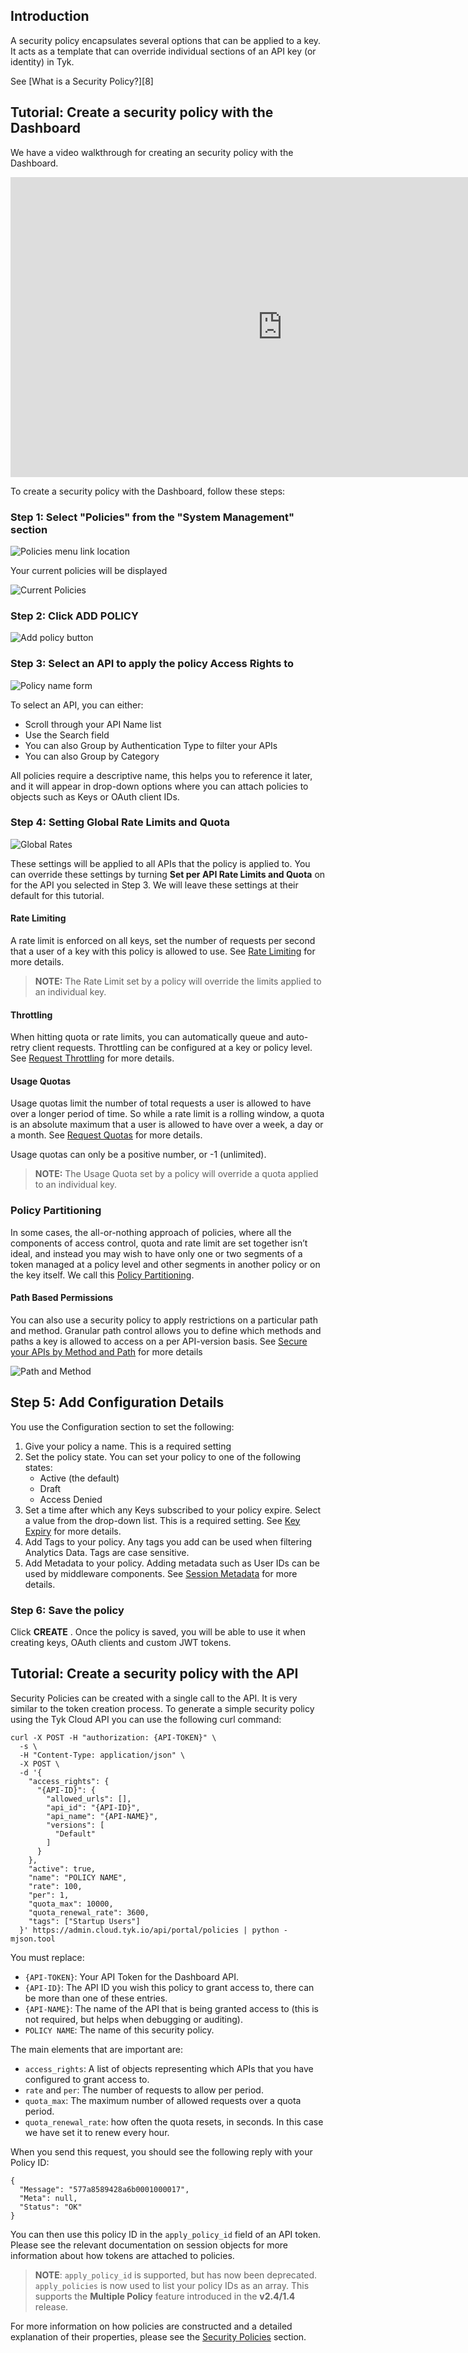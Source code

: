 ## Introduction

A security policy encapsulates several options that can be applied to a key. It acts as a template that can override individual sections of an API key (or identity) in Tyk.

See [What is a Security Policy?][8]


## Tutorial: Create a security policy with the Dashboard

We have a video walkthrough for creating an security policy with the Dashboard.

<iframe width="870" height="480" src="https://www.youtube.com/embed/y4xVUvUvFRE" frameborder="0" allow="accelerometer; autoplay; encrypted-media; gyroscope; picture-in-picture" allowfullscreen></iframe>

To create a security policy with the Dashboard, follow these steps:

### Step 1: Select "Policies" from the "System Management" section

![Policies menu link location](/docs/img/2.10/policies_menu.png)

Your current policies will be displayed

![Current Policies](/docs/img/2.10/policy_list.png)

### Step 2: Click ADD POLICY

![Add policy button](/docs/img/2.10/add_policy.png)


### Step 3: Select an API to apply the policy Access Rights to

![Policy name form](/docs/img/2.10/select_api_policy.png)

To select an API, you can either:

* Scroll through your API Name list
* Use the Search field
* You can also Group by Authentication Type to filter your APIs
* You can also Group by Category 

All policies require a descriptive name, this helps you to reference it later, and it will appear in drop-down options where you can attach policies to objects such as Keys or OAuth client IDs.

### Step 4: Setting Global Rate Limits and Quota

![Global Rates](/docs/img/2.10/global_limits_policies.png)

These settings will be applied to all APIs that the policy is applied to. You can override these settings by turning **Set per API Rate Limits and Quota** on for the API you selected in Step 3. We will leave these settings at their default for this tutorial.

#### Rate Limiting

A rate limit is enforced on all keys, set the number of requests per second that a user of a key with this policy is allowed to use. See [Rate Limiting](/docs/basic-config-and-security/control-limit-traffic/rate-limiting/) for more details.

> **NOTE:** The Rate Limit set by a policy will override the limits applied to an individual key.

#### Throttling

When hitting quota or rate limits, you can automatically queue and auto-retry client requests. Throttling can be configured at a key or policy level. See [Request Throttling](/docs/basic-config-and-security/control-limit-traffic/request-throttling/) for more details.

#### Usage Quotas

Usage quotas limit the number of total requests a user is allowed to have over a longer period of time. So while a rate limit is a rolling window, a quota is an absolute maximum that a user is allowed to have over a week, a day or a month. See [Request Quotas](/docs/basic-config-and-security/control-limit-traffic/request-quotas/) for more details.

Usage quotas can only be a positive number, or -1 (unlimited).

> **NOTE:** The Usage Quota set by a policy will override a quota applied to an individual key.

### Policy Partitioning

In some cases, the all-or-nothing approach of policies, where all the components of access control, quota and rate limit are set together isn’t ideal, and instead you may wish to have only one or two segments of a token managed at a policy level and other segments in another policy or on the key itself. We call this [Policy Partitioning](/docs/basic-config-and-security/security/security-policies/partitioned-policies/).


#### Path Based Permissions

You can also use a security policy to apply restrictions on a particular path and method. Granular path control allows you to define which methods and paths a key is allowed to access on a per API-version basis. See [Secure your APIs by Method and Path](/docs/basic-config-and-security/security/security-policies/secure-apis-method-path/) for more details

![Path and Method](/docs/img/2.10/path_and_method.png)


## Step 5: Add Configuration Details

You use the Configuration section to set the following:

1. Give your policy a name. This is a required setting
2. Set the policy state. You can set your policy to one of the following states:
   * Active (the default)
   * Draft
   * Access Denied 
3. Set a time after which any Keys subscribed to your policy expire. Select a value from the drop-down list. This is a required setting. See [Key Expiry](/docs/basic-config-and-security/security/key-level-security/#key-expiry) for more details.
4. Add Tags to your policy. Any tags you add can be used when filtering Analytics Data. Tags are case sensitive.
5. Add Metadata to your policy. Adding metadata such as User IDs can be used by middleware components. See [Session Metadata](/docs/getting-started/key-concepts/session-meta-data/) for more details.

### Step 6: Save the policy

Click **CREATE** . Once the policy is saved, you will be able to use it when creating keys, OAuth clients and custom JWT tokens.

## Tutorial: Create a security policy with the API

Security Policies can be created with a single call to the API. It is very similar to the token creation process. To generate a simple security policy using the Tyk Cloud API you can use the following curl command:
```{.copyWrapper}
curl -X POST -H "authorization: {API-TOKEN}" \
  -s \
  -H "Content-Type: application/json" \
  -X POST \
  -d '{
    "access_rights": {
      "{API-ID}": {
        "allowed_urls": [],
        "api_id": "{API-ID}",
        "api_name": "{API-NAME}",
        "versions": [
          "Default"
        ]
      }
    },
    "active": true,
    "name": "POLICY NAME",
    "rate": 100,
    "per": 1,
    "quota_max": 10000,
    "quota_renewal_rate": 3600,
    "tags": ["Startup Users"]
  }' https://admin.cloud.tyk.io/api/portal/policies | python -mjson.tool
```

You must replace:

*   `{API-TOKEN}`: Your API Token for the Dashboard API.
*   `{API-ID}`: The API ID you wish this policy to grant access to, there can be more than one of these entries.
*   `{API-NAME}`: The name of the API that is being granted access to (this is not required, but helps when debugging or auditing).
*   `POLICY NAME`: The name of this security policy.

The main elements that are important are:

*   `access_rights`: A list of objects representing which APIs that you have configured to grant access to.
*   `rate` and `per`: The number of requests to allow per period.
*   `quota_max`: The maximum number of allowed requests over a quota period.
*   `quota_renewal_rate`: how often the quota resets, in seconds. In this case we have set it to renew every hour.

When you send this request, you should see the following reply with your Policy ID:
```
{
  "Message": "577a8589428a6b0001000017",
  "Meta": null,
  "Status": "OK"
}
```

You can then use this policy ID in the `apply_policy_id` field of an API token. Please see the relevant documentation on session objects for more information about how tokens are attached to policies.
> **NOTE**: `apply_policy_id` is supported, but has now been deprecated. `apply_policies` is now used to list your policy IDs as an array. This supports the **Multiple Policy** feature introduced in the  **v2.4/1.4** release.

For more information on how policies are constructed and a detailed explanation of their properties, please see the [Security Policies](/docs/security/security-policies/) section.
